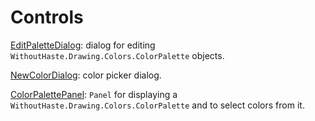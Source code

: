 # Controls

[EditPaletteDialog](EditPaletteDialog.md): dialog for editing `WithoutHaste.Drawing.Colors.ColorPalette` objects.

[NewColorDialog](NewColorDialog.md): color picker dialog.

[ColorPalettePanel](ColorPalettePanel.md): `Panel` for displaying a `WithoutHaste.Drawing.Colors.ColorPalette` and to select colors from it.

